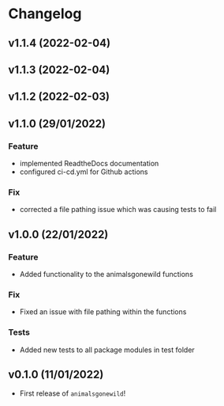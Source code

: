 # Changelog

<!--next-version-placeholder-->

## v1.1.4 (2022-02-04)


## v1.1.3 (2022-02-04)


## v1.1.2 (2022-02-03)


## v1.1.0 (29/01/2022)

### Feature

- implemented ReadtheDocs documentation
- configured ci-cd.yml for Github actions

### Fix

- corrected a file pathing issue which was causing tests to fail

## v1.0.0 (22/01/2022)

### Feature

- Added functionality to the animalsgonewild functions

### Fix

- Fixed an issue with file pathing within the functions

### Tests

- Added new tests to all package modules in test folder

## v0.1.0 (11/01/2022)

- First release of `animalsgonewild`!